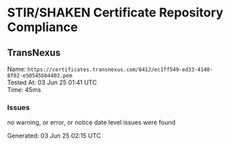 # STIR/SHAKEN Certificate Repository Compliance

## TransNexus

Name: `https://certificates.transnexus.com/841J/ec1ff549-ed33-4140-8f02-e50545bb4403.pem`\
Tested At: 03 Jun 25 01:41 UTC\
Time: 45ms

### Issues

no warning, or error, or notice date level issues were found

Generated: 03 Jun 25 02:15 UTC